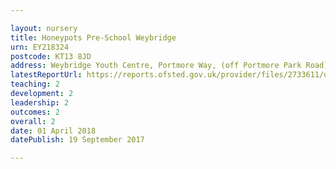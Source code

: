 ```yaml
---

layout: nursery
title: Honeypots Pre-School Weybridge
urn: EY218324
postcode: KT13 8JD
address: Weybridge Youth Centre, Portmore Way, (off Portmore Park Road), Weybridge, Surrey, KT13 8JD
latestReportUrl: https://reports.ofsted.gov.uk/provider/files/2733611/urn/EY218324.pdf
teaching: 2
development: 2
leadership: 2
outcomes: 2
overall: 2
date: 01 April 2018 
datePublish: 19 September 2017

---
```

